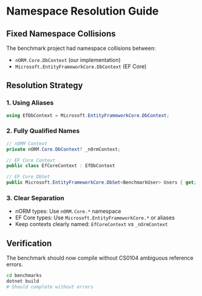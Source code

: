 # Namespace Resolution Guide

## Fixed Namespace Collisions

The benchmark project had namespace collisions between:
- `nORM.Core.DbContext` (our implementation)
- `Microsoft.EntityFrameworkCore.DbContext` (EF Core)

## Resolution Strategy

### 1. **Using Aliases**
```csharp
using EfDbContext = Microsoft.EntityFrameworkCore.DbContext;
```

### 2. **Fully Qualified Names**
```csharp
// nORM Context
private nORM.Core.DbContext? _nOrmContext;

// EF Core Context  
public class EfCoreContext : EfDbContext

// EF Core DbSet
public Microsoft.EntityFrameworkCore.DbSet<BenchmarkUser> Users { get; set; }
```

### 3. **Clear Separation**
- nORM types: Use `nORM.Core.*` namespace
- EF Core types: Use `Microsoft.EntityFrameworkCore.*` or aliases
- Keep contexts clearly named: `EfCoreContext` vs `_nOrmContext`

## Verification

The benchmark should now compile without CS0104 ambiguous reference errors.

```bash
cd benchmarks
dotnet build
# Should complete without errors
```
